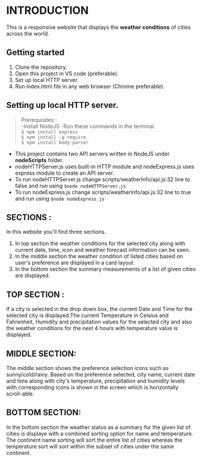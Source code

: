 # INTRODUCTION

This is a responsive website that displays the **weather conditions** of cities across the world.
## Getting started

 1. Clone the repository. 
 2. Open this project in VS code (preferable).
 3.  Set up local HTTP server.
 4.  Run index.html file in any web browser (Chrome preferable).

## Setting up local HTTP server.
>Prerequisites :\
-Install NodeJS 
-Run these commands in the terminal.\
`$ npm install express`\
`$ npm install -g require`\
`$ npm install body-parser`

 - This project contains two API servers written in NodeJS under **nodeScripts** folder.
 - nodeHTTPServer.js uses built-in HTTP module and nodeExpress.js uses express module to create an API server.
 - To run nodeHTTPServer.js change scripts/weatherInfo/api.js:32 line to false and run using `$node nodeHTTPServer.js`
 - To run nodeExpress.js change scripts/weatherInfo/api.js:32 line to true and run using `$node nodeExpress.js`
## SECTIONS :
In this website you'll find three sections.
1. In top section the weather conditions for the selected city along with current date, time, icon and weather forecast information can be seen.
2. In the middle section the weather condition of listed cities based on user's preference are displayed in a card layout.
3. In the bottom section the summary measurements of a list of given cities are displayed.

## TOP SECTION :
If a city is selected in the drop down box, the current Date and Time for the selected city is displayed.The current Temperature in Celsius and Fahrenheit, Humidity and precipitation values for the selected city and also the weather conditions for the next 4 hours with temperature value is displayed.

## MIDDLE SECTION:
The middle section shows the preference selection icons such as sunny/cold/rainy. Based on the preference selected, city name, current date and time along with city's temperature, precipitation and humidity levels with corresponding icons is shown in the screen which is horizontally scroll-able.

## BOTTOM SECTION:

In the bottom section the weather status as a summary for the given list of cities is displaye with a combined sorting option for name and temperature.
The continent name sorting will sort the entire list of cities whereas the temperature sort will sort within the subset of cities under the same continent.